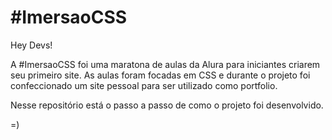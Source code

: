 # #ImersaoCSS

Hey Devs!

A #ImersaoCSS foi uma maratona de aulas da Alura para iniciantes criarem seu primeiro site. As aulas foram focadas em CSS e durante o projeto foi confeccionado um site pessoal para ser utilizado como portfolio.

Nesse repositório está o passo a passo de como o projeto foi desenvolvido. 

=)

